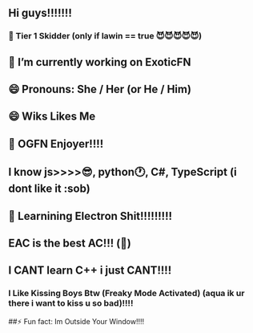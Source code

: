 ## Hi guys!!!!!!!
### 🥇 Tier 1 Skidder (only if lawin == true 😈😈😈😈😈)

## 🔭 I’m currently working on ExoticFN
## 😄 Pronouns: She / Her (or He / Him)
## 😄 Wiks Likes Me
## 🐸 OGFN Enjoyer!!!!

## I know js>>>>😎, python🕐, C#, TypeScript (i dont like it :sob)
## 📘 Learnining Electron Shit!!!!!!!!!
## EAC is the best AC!!! (🧢)
## I __CANT__ learn C++ i just CANT!!!!

### I Like Kissing Boys Btw (Freaky Mode Activated) (aqua ik ur there i want to kiss u so bad)!!!! 

##⚡ Fun fact: Im Outside Your Window!!!!
